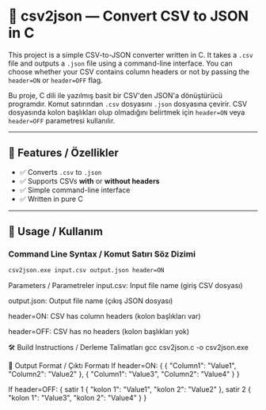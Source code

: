 # 🔄 csv2json — Convert CSV to JSON in C

This project is a simple CSV-to-JSON converter written in C. It takes a `.csv` file and outputs a `.json` file using a command-line interface. You can choose whether your CSV contains column headers or not by passing the `header=ON` or `header=OFF` flag.

Bu proje, C dili ile yazılmış basit bir CSV'den JSON'a dönüştürücü programdır. Komut satırından `.csv` dosyasını `.json` dosyasına çevirir. CSV dosyasında kolon başlıkları olup olmadığını belirtmek için `header=ON` veya `header=OFF` parametresi kullanılır.

---

## 🧠 Features / Özellikler

- ✅ Converts `.csv` to `.json`
- ✅ Supports CSVs **with** or **without headers**
- ✅ Simple command-line interface
- ✅ Written in pure C

---

## 🚀 Usage / Kullanım

### Command Line Syntax / Komut Satırı Söz Dizimi

```bash
csv2json.exe input.csv output.json header=ON
```

Parameters / Parametreler
input.csv: Input file name (giriş CSV dosyası)

output.json: Output file name (çıkış JSON dosyası)

header=ON: CSV has column headers (kolon başlıkları var)

header=OFF: CSV has no headers (kolon başlıkları yok)


🛠️ Build Instructions / Derleme Talimatları
gcc csv2json.c -o csv2json.exe


💾 Output Format / Çıktı Formatı
If header=ON:
{
	{
		"Column1": "Value1",
		"Column2": "Value2"
	},
	{
		"Column1": "Value3",
		"Column2": "Value4"
	}
}

If header=OFF:
{
  satir 1 
	{
		"kolon 1": "Value1",
		"kolon 2": "Value2"
	},
  satir 2 
	{
		"kolon 1": "Value3",
		"kolon 2": "Value4"
	}
}
